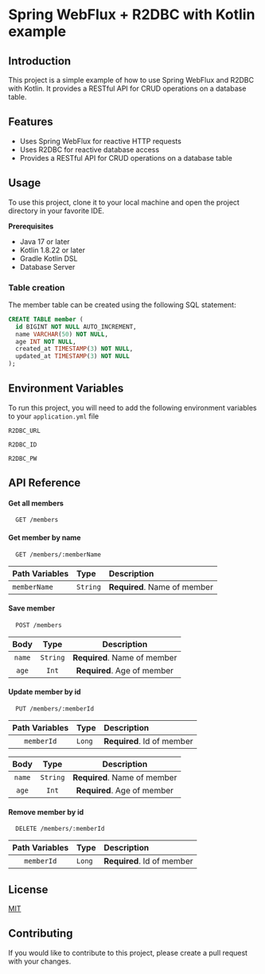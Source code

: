 
# Spring WebFlux + R2DBC with Kotlin example



## Introduction

This project is a simple example of how to use Spring WebFlux and R2DBC with Kotlin. It provides a RESTful API for CRUD operations on a database table.

## Features

* Uses Spring WebFlux for reactive HTTP requests
* Uses R2DBC for reactive database access
* Provides a RESTful API for CRUD operations on a database table

## Usage

To use this project, clone it to your local machine and open the project directory in your favorite IDE.

**Prerequisites**

* Java 17 or later
* Kotlin 1.8.22 or later
* Gradle Kotlin DSL
* Database Server

### Table creation

The member table can be created using the following SQL statement:

```sql
CREATE TABLE member (
  id BIGINT NOT NULL AUTO_INCREMENT,
  name VARCHAR(50) NOT NULL,
  age INT NOT NULL,
  created_at TIMESTAMP(3) NOT NULL,
  updated_at TIMESTAMP(3) NOT NULL
);
```
## Environment Variables

To run this project, you will need to add the following environment variables to your `application.yml` file

`R2DBC_URL`

`R2DBC_ID`

`R2DBC_PW`


## API Reference

#### Get all members

```http
  GET /members
```

#### Get member by name

```http
  GET /members/:memberName
```

| Path Variables | Type     | Description                  |
|:---------------|:---------|:-----------------------------|
| `memberName`   | `String` | **Required**. Name of member |

#### Save member

```http
  POST /members
```

|  Body  |   Type   |         Description          |
|:------:|:--------:|:----------------------------:|
| `name` | `String` | **Required**. Name of member |
| `age`  |  `Int`   | **Required**. Age of member  |

#### Update member by id

```http
  PUT /members/:memberId
```
| Path Variables | Type   | Description                |
|:--------------:|:-------|:---------------------------|
|   `memberId`   | `Long` | **Required**. Id of member |

|  Body  |   Type   |         Description          |
|:------:|:--------:|:----------------------------:|
| `name` | `String` | **Required**. Name of member |
| `age`  |  `Int`   | **Required**. Age of member  |

#### Remove member by id

```http
  DELETE /members/:memberId
```
| Path Variables | Type   | Description                |
|:--------------:|:-------|:---------------------------|
|   `memberId`   | `Long` | **Required**. Id of member |

## License

[MIT](https://choosealicense.com/licenses/mit/)


## Contributing

If you would like to contribute to this project, please create a pull request with your changes.